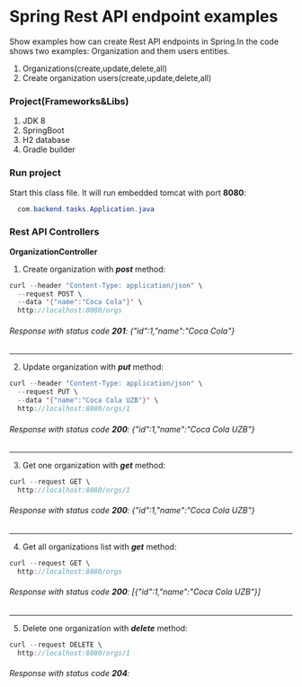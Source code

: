 # Spring Rest API endpoint examples
Show examples how can create Rest API endpoints in Spring.In the code shows two examples: Organization and them users entities. 
1. Organizations(create,update,delete,all) 
2. Create organization users(create,update,delete,all)
### Project(Frameworks&Libs)
1. JDK 8
2. SpringBoot
3. H2 database
4. Gradle builder
### Run project
  Start this class file. It will run embedded tomcat with port **8080**:
```java
  com.backend.tasks.Application.java
```
### Rest API Controllers
**OrganizationController**<br/>
1. Create organization with ***post*** method:
```java
curl --header "Content-Type: application/json" \
  --request POST \
  --data '{"name":"Coca Cola"}' \
  http://localhost:8080/orgs
```
###### Response with status code **201**: _{"id":1,"name":"Coca Cola"}_
<hr/>

2. Update organization with ***put*** method:
```java
curl --header "Content-Type: application/json" \
  --request PUT \
  --data '{"name":"Coca Cola UZB"}' \
  http://localhost:8080/orgs/1
```
###### Response with status code **200**: _{"id":1,"name":"Coca Cola UZB"}_
<hr/>

3. Get one organization with ***get*** method:
```java
curl --request GET \
  http://localhost:8080/orgs/1
```
###### Response with status code **200**: _{"id":1,"name":"Coca Cola UZB"}_
<hr/>

4. Get all organizations list with ***get*** method:
```java
curl --request GET \
  http://localhost:8080/orgs
```
###### Response with status code **200**: _[{"id":1,"name":"Coca Cola UZB"}]_
<hr/>

5. Delete one organization with ***delete*** method:
```java
curl --request DELETE \
  http://localhost:8080/orgs/1
```
###### Response with status code **204**:
